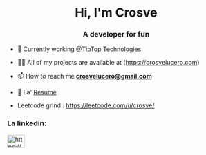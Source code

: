 <h1 align="center">Hi, I'm Crosve</h1>
<h3 align="center">A developer for fun</h3>

- 🔭 Currently working @TipTop Technologies

- 👨‍💻 All of my projects are available at (https://crosvelucero.com)

- 📫 How to reach me **crosvelucero@gmail.com**

- 📄 La' <a href="https://drive.google.com/file/d/1Mu4j2BRyzCchek3z4lqqwJuE6A3nZhLa/view?usp=drive_link">Resume </a>
- Leetcode grind : https://leetcode.com/u/crosve/

<h3 align="left">La linkedin: </h3>
<p align="left">
<a href="https://linkedin.com/in/https://www.linkedin.com/in/crosve-lucero-04a057274/" target="blank"><img align="center" src="https://raw.githubusercontent.com/rahuldkjain/github-profile-readme-generator/master/src/images/icons/Social/linked-in-alt.svg" alt="https://www.linkedin.com/in/crosve-lucero-04a057274/" height="30" width="40" /></a>
</p>

